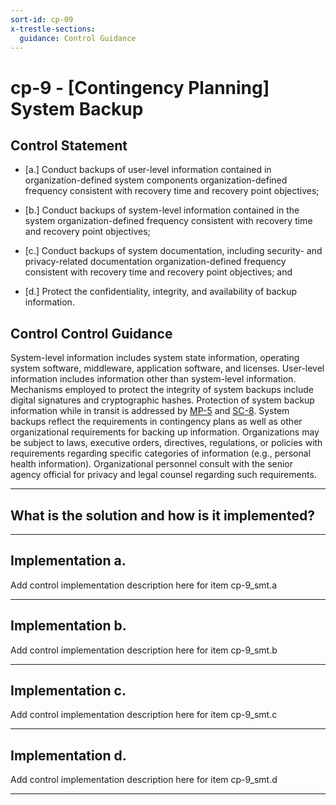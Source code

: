 ```yaml
---
sort-id: cp-09
x-trestle-sections:
  guidance: Control Guidance
---
```


# cp-9 - \[Contingency Planning\] System Backup

## Control Statement

- \[a.\] Conduct backups of user-level information contained in organization-defined system components organization-defined frequency consistent with recovery time and recovery point objectives;

- \[b.\] Conduct backups of system-level information contained in the system organization-defined frequency consistent with recovery time and recovery point objectives;

- \[c.\] Conduct backups of system documentation, including security- and privacy-related documentation organization-defined frequency consistent with recovery time and recovery point objectives; and

- \[d.\] Protect the confidentiality, integrity, and availability of backup information.

## Control Control Guidance

System-level information includes system state information, operating system software, middleware, application software, and licenses. User-level information includes information other than system-level information. Mechanisms employed to protect the integrity of system backups include digital signatures and cryptographic hashes. Protection of system backup information while in transit is addressed by [MP-5](#mp-5) and [SC-8](#sc-8). System backups reflect the requirements in contingency plans as well as other organizational requirements for backing up information. Organizations may be subject to laws, executive orders, directives, regulations, or policies with requirements regarding specific categories of information (e.g., personal health information). Organizational personnel consult with the senior agency official for privacy and legal counsel regarding such requirements.

______________________________________________________________________

## What is the solution and how is it implemented?

<!-- Please leave this section blank and enter implementation details in the parts below. -->

______________________________________________________________________

## Implementation a.

Add control implementation description here for item cp-9_smt.a

______________________________________________________________________

## Implementation b.

Add control implementation description here for item cp-9_smt.b

______________________________________________________________________

## Implementation c.

Add control implementation description here for item cp-9_smt.c

______________________________________________________________________

## Implementation d.

Add control implementation description here for item cp-9_smt.d

______________________________________________________________________
